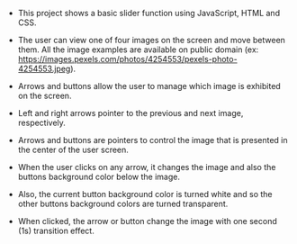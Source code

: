 - This project shows a basic slider function using JavaScript, HTML and CSS.

- The user can view one of four images on the screen and move between them. All the image examples are available on public domain (ex: https://images.pexels.com/photos/4254553/pexels-photo-4254553.jpeg).

- Arrows and buttons allow the user to manage which image is exhibited on the screen.

- Left and right arrows pointer to the previous and next image, respectively.

- Arrows and buttons are pointers to control the image that is presented in the center of the user screen.

- When the user clicks on any arrow, it changes the image and also the buttons background color below the image.  

- Also, the current button background color is turned white and so the other buttons background colors are turned transparent.

- When clicked, the arrow or button change the image with one second (1s) transition effect.
